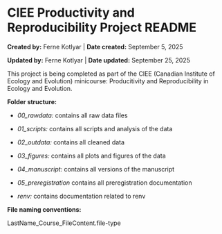 # CIEE Productivity and Reproducibility Project README

**Created by:** Ferne Kotlyar \| **Date created:** September 5, 2025

**Updated by:** Ferne Kotlyar \| **Date updated:** September 25, 2025

This project is being completed as part of the CIEE (Canadian Institute of Ecology and Evolution) minicourse: Producitivity and Reproducibility in Ecology and Evolution.

**Folder structure:**

-   *00_rawdata:* contains all raw data files

-   *01_scripts:* contains all scripts and analysis of the data

-   *02_outdata:* contains all cleaned data

-   *03_figures:* contains all plots and figures of the data

-   *04_manuscript:* contains all versions of the manuscript

-   *05_preregistration* contains all preregistration documentation

-   *renv:* contains documentation related to renv

**File naming conventions:**

LastName_Course_FileContent.file-type
